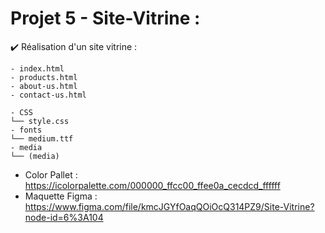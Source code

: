 # Projet 5 - Site-Vitrine : 
✔️ Réalisation d'un site vitrine : 

```
- index.html
- products.html
- about-us.html
- contact-us.html

- CSS
└── style.css
- fonts
└── medium.ttf
- media
└── (media)
```
- Color Pallet : https://icolorpalette.com/000000_ffcc00_ffee0a_cecdcd_ffffff
- Maquette Figma : https://www.figma.com/file/kmcJGYfOaqQOiOcQ314PZ9/Site-Vitrine?node-id=6%3A104
